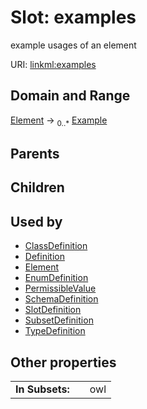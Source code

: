 
# Slot: examples


example usages of an element

URI: [linkml:examples](https://w3id.org/linkml/examples)


## Domain and Range

[Element](Element.md) ->  <sub>0..*</sub>
 [Example](Example.md)

## Parents


## Children


## Used by

 * [ClassDefinition](ClassDefinition.md)
 * [Definition](Definition.md)
 * [Element](Element.md)
 * [EnumDefinition](EnumDefinition.md)
 * [PermissibleValue](PermissibleValue.md)
 * [SchemaDefinition](SchemaDefinition.md)
 * [SlotDefinition](SlotDefinition.md)
 * [SubsetDefinition](SubsetDefinition.md)
 * [TypeDefinition](TypeDefinition.md)

## Other properties

|  |  |  |
| --- | --- | --- |
| **In Subsets:** | | owl |

